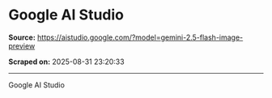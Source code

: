 # Google AI Studio

**Source:** https://aistudio.google.com/?model=gemini-2.5-flash-image-preview

**Scraped on:** 2025-08-31 23:20:33

---

Google AI Studio